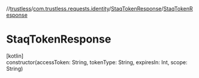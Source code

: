 //[trustless](../../../index.md)/[com.trustless.requests.identity](../index.md)/[StaqTokenResponse](index.md)/[StaqTokenResponse](-staq-token-response.md)

# StaqTokenResponse

[kotlin]\
constructor(accessToken: String, tokenType: String, expiresIn: Int, scope: String)
